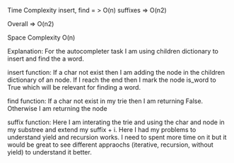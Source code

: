 Time Complexity
insert, find = > O(n)
suffixes => O(n2)

Overall => O(n2)

Space Complexity
O(n)

Explanation:
For the autocompleter task I am using children dictionary to insert and find the a word.

insert function: 
    If a char not exist then I am adding the node in the children dictionary of an node. If I reach the end then I mark the node is_word to True which will be relevant for finding a word.

find function:
    If a char not exist in my trie then I am returning False. Otherwise I am returning the node


suffix function:
    Here I am interating the trie and using the char and node in my substree and extend my suffix +  i.
    Here I had my problems to understand yield and recursion works. I need to spent more time on it but it would be great to see different appraochs (iterative, recursion, without yield) to understand it better.
